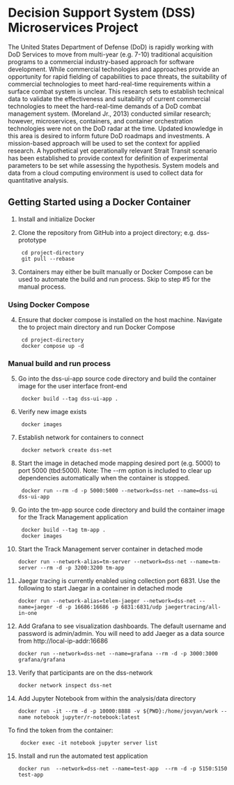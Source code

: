 # Decision Support System (DSS) Microservices Project

The United States Department of Defense (DoD) is rapidly working with DoD Services to move from multi-year (e.g. 7-10) traditional acquisition programs to a commercial industry-based approach for software development. While commercial technologies and approaches provide an opportunity for rapid fielding of capabilities to pace threats, the suitability of commercial technologies to meet hard-real-time requirements within a surface combat system is unclear. This research sets to establish technical data to validate the effectiveness and suitability of current commercial technologies to meet the hard-real-time demands of a DoD combat management system. (Moreland Jr., 2013) conducted similar research; however, microservices, containers, and container orchestration technologies were not on the DoD radar at the time. Updated knowledge in this area is desired to inform future DoD roadmaps and investments. A mission-based approach will be used to set the context for applied research. A hypothetical yet operationally relevant Strait Transit scenario has been established to provide context for definition of experimental parameters to be set while assessing the hypothesis. System models and data from a cloud computing environment is used to collect data for quantitative analysis.

## Getting Started using a Docker Container

1. Install and initialize Docker

2. Clone the repository from GitHub into a project directory; e.g. dss-prototype

        cd project-directory
        git pull --rebase

3. Containers may either be built manually or Docker Compose can be used to automate the build and run process. Skip to step #5 for the manual
process.

### Using Docker Compose

4. Ensure that docker compose is installed on the host machine. Navigate the to project main directory and run Docker Compose

        cd project-directory
        docker compose up -d

### Manual build and run process

5. Go into the dss-ui-app source code directory and build the container image for the user interface front-end

        docker build --tag dss-ui-app .

6. Verify new image exists

        docker images

7. Establish network for containers to connect

        docker network create dss-net

8. Start the image in detached mode mapping desired port (e.g. 5000) to port 5000 (tbd:5000). Note: The --rm option is included to clear up dependencies automatically when the container is stopped.

        docker run --rm -d -p 5000:5000 --network=dss-net --name=dss-ui dss-ui-app

9. Go into the tm-app source code directory and build the container image for the Track Management application

        docker build --tag tm-app .
        docker images

10. Start the Track Management server container in detached mode

        docker run --network-alias=tm-server --network=dss-net --name=tm-server --rm -d -p 3200:3200 tm-app

11. Jaegar tracing is currently enabled using collection port 6831. Use the following to start Jaegar in a container in detached mode

        docker run --network-alias=telem-jaeger --network=dss-net --name=jaeger -d -p 16686:16686 -p 6831:6831/udp jaegertracing/all-in-one

12. Add Grafana to see visualization dashboards. The default username and password is admin/admin. You will need to add Jaeger as a data source from http://local-ip-addr:16686

        docker run --network=dss-net --name=grafana --rm -d -p 3000:3000 grafana/grafana

13. Verify that participants are on the dss-network

        docker network inspect dss-net

14. Add Jupyter Notebook from within the analysis/data directory

        docker run -it --rm -d -p 10000:8888 -v ${PWD}:/home/jovyan/work --name notebook jupyter/r-notebook:latest
        
To find the token from the container:

        docker exec -it notebook jupyter server list

15. Install and run the automated test application

        docker run  --network=dss-net --name=test-app  --rm -d -p 5150:5150 test-app